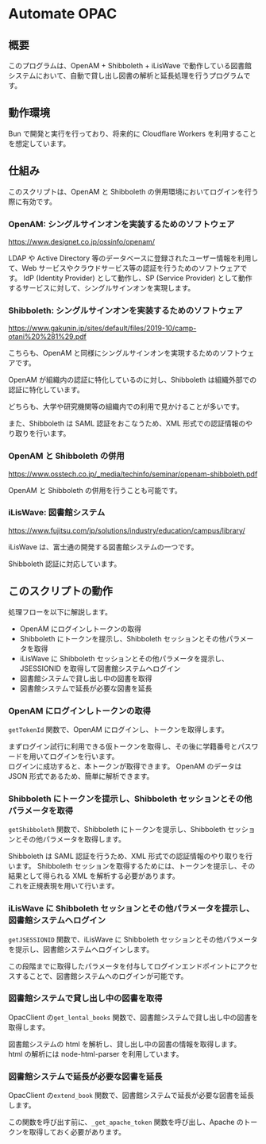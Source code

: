 # Automate OPAC

## 概要

このプログラムは、OpenAM + Shibboleth + iLisWave で動作している図書館システムにおいて、自動で貸し出し図書の解析と延長処理を行うプログラムです。

## 動作環境

Bun で開発と実行を行っており、将来的に Cloudflare Workers を利用することを想定しています。

## 仕組み

このスクリプトは、OpenAM と Shibboleth の併用環境においてログインを行う際に有効です。

### OpenAM: シングルサインオンを実装するためのソフトウェア

https://www.designet.co.jp/ossinfo/openam/

LDAP や Active Directory 等のデータベースに登録されたユーザー情報を利用して、Web サービスやクラウドサービス等の認証を行うためのソフトウェアです。
IdP (Identity Provider) として動作し、SP (Service Provider) として動作するサービスに対して、シングルサインオンを実現します。

### Shibboleth: シングルサインオンを実装するためのソフトウェア

https://www.gakunin.jp/sites/default/files/2019-10/camp-otani%20%281%29.pdf

こちらも、OpenAM と同様にシングルサインオンを実現するためのソフトウェアです。

OpenAM が組織内の認証に特化しているのに対し、Shibboleth は組織外部での認証に特化しています。

どちらも、大学や研究機関等の組織内での利用で見かけることが多いです。

また、Shibboleth は SAML 認証をおこなうため、XML 形式での認証情報のやり取りを行います。

### OpenAM と Shibboleth の併用

https://www.osstech.co.jp/_media/techinfo/seminar/openam-shibboleth.pdf

OpenAM と Shibboleth の併用を行うことも可能です。

### iLisWave: 図書館システム

https://www.fujitsu.com/jp/solutions/industry/education/campus/library/

iLisWave は、富士通の開発する図書館システムの一つです。

Shibboleth 認証に対応しています。

## このスクリプトの動作

処理フローを以下に解説します。

- OpenAM にログインしトークンの取得
- Shibboleth にトークンを提示し、Shibboleth セッションとその他パラメータを取得
- iLisWave に Shibboleth セッションとその他パラメータを提示し、JSESSIONID を取得して図書館システムへログイン
- 図書館システムで貸し出し中の図書を取得
- 図書館システムで延長が必要な図書を延長

### OpenAM にログインしトークンの取得

`getTokenId` 関数で、OpenAM にログインし、トークンを取得します。

まずログイン試行に利用できる仮トークンを取得し、その後に学籍番号とパスワードを用いてログインを行います。  
ログインに成功すると、本トークンが取得できます。
OpenAM のデータは JSON 形式であるため、簡単に解析できます。

### Shibboleth にトークンを提示し、Shibboleth セッションとその他パラメータを取得

`getShibboleth` 関数で、Shibboleth にトークンを提示し、Shibboleth セッションとその他パラメータを取得します。

Shibboleth は SAML 認証を行うため、XML 形式での認証情報のやり取りを行います。
Shibboleth セッションを取得するためには、トークンを提示し、その結果として得られる XML を解析する必要があります。  
これを正規表現を用いて行います。

### iLisWave に Shibboleth セッションとその他パラメータを提示し、図書館システムへログイン

`getJSESSIONID` 関数で、iLisWave に Shibboleth セッションとその他パラメータを提示し、図書館システムへログインします。

この段階までに取得したパラメータを付与してログインエンドポイントにアクセスすることで、図書館システムへのログインが可能です。

### 図書館システムで貸し出し中の図書を取得

OpacClient の`get_lental_books` 関数で、図書館システムで貸し出し中の図書を取得します。

図書館システムの html を解析し、貸し出し中の図書の情報を取得します。  
html の解析には node-html-parser を利用しています。

### 図書館システムで延長が必要な図書を延長

OpacClient の`extend_book` 関数で、図書館システムで延長が必要な図書を延長します。

この関数を呼び出す前に、`_get_apache_token` 関数を呼び出し、Apache のトークンを取得しておく必要があります。
